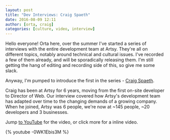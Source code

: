 ```yaml
---
layout: post
title: "Dev Interviews: Craig Spaeth"
date: 2016-08-09 12:11
author: [orta, craig]
categories: [culture, video, interview]
---
```


Hello everyone! Orta here, over the summer I've started a series of interviews with the entire development team at Artsy. They're all on different topics, notably around technical and cultural issues. I've recorded a few of them already, and will be sporadically releasing them. I'm still getting the hang of editing and recording side of this, so give me some slack.    

Anyway, I'm pumped to introduce the first in the series - [Craig Spaeth](http://craigspaeth.com/). 

Craig has been at Artsy for 6 years, moving from the first on-site developer to Director of Web. Our interview covered how Artsy's development team has adapted over time to the changing demands of a growing company. When he joined, Artsy was 6 people, we're now at ~145 people, ~20 developers and 3 businesses.

Jump [to YouTube](https://www.youtube.com/watch?v=-0WK1Ebis3M) for the video, or click more for a inline video.

<!-- more -->

{% youtube -0WK1Ebis3M %}
